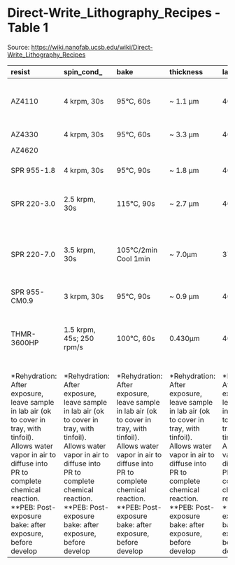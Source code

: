 # Direct-Write_Lithography_Recipes - Table 1

Source: https://wiki.nanofab.ucsb.edu/wiki/Direct-Write_Lithography_Recipes

| resist                                                                                                                                                                                                                           | spin_cond_                                                                                                                                                                                                                       | bake                                                                                                                                                                                                                             | thickness                                                                                                                                                                                                                        | laser__nm_                                                                                                                                                                                                                       | exposure_dose__mj_cm2_                                                                                                                                                                                                           | defocus                                                                                                                                                                                                                          | rehydrate_                                                                                                                                                                                                                       | peb__                                                                                                                                                                                                                            | developer                                                                                                                                                                                                                        | developer_time                                                                                                                                                                                                                   | comments                                                                                                                                                                                                                         |
|:---------------------------------------------------------------------------------------------------------------------------------------------------------------------------------------------------------------------------------|:---------------------------------------------------------------------------------------------------------------------------------------------------------------------------------------------------------------------------------|:---------------------------------------------------------------------------------------------------------------------------------------------------------------------------------------------------------------------------------|:---------------------------------------------------------------------------------------------------------------------------------------------------------------------------------------------------------------------------------|:---------------------------------------------------------------------------------------------------------------------------------------------------------------------------------------------------------------------------------|:---------------------------------------------------------------------------------------------------------------------------------------------------------------------------------------------------------------------------------|:---------------------------------------------------------------------------------------------------------------------------------------------------------------------------------------------------------------------------------|:---------------------------------------------------------------------------------------------------------------------------------------------------------------------------------------------------------------------------------|:---------------------------------------------------------------------------------------------------------------------------------------------------------------------------------------------------------------------------------|:---------------------------------------------------------------------------------------------------------------------------------------------------------------------------------------------------------------------------------|:---------------------------------------------------------------------------------------------------------------------------------------------------------------------------------------------------------------------------------|:---------------------------------------------------------------------------------------------------------------------------------------------------------------------------------------------------------------------------------|
| AZ4110                                                                                                                                                                                                                           | 4 krpm, 30s                                                                                                                                                                                                                      | 95°C, 60s                                                                                                                                                                                                                        | ~ 1.1 µm                                                                                                                                                                                                                         | 405                                                                                                                                                                                                                              | 240                                                                                                                                                                                                                              | 5                                                                                                                                                                                                                                |                                                                                                                                                                                                                                  | none                                                                                                                                                                                                                             | AZ400K:DI 1:4                                                                                                                                                                                                                    | 50s                                                                                                                                                                                                                              | Used HIMT design (good for isolated lines 0.8-1um)                                                                                                                                                                               |
| AZ4330                                                                                                                                                                                                                           | 4 krpm, 30s                                                                                                                                                                                                                      | 95°C, 60s                                                                                                                                                                                                                        | ~ 3.3 µm                                                                                                                                                                                                                         | 405                                                                                                                                                                                                                              | 320                                                                                                                                                                                                                              | 6                                                                                                                                                                                                                                |                                                                                                                                                                                                                                  | none                                                                                                                                                                                                                             | AZ400K:DI 1:4                                                                                                                                                                                                                    | 90s                                                                                                                                                                                                                              | Used HIMT design                                                                                                                                                                                                                 |
| AZ4620                                                                                                                                                                                                                           |                                                                                                                                                                                                                                  |                                                                                                                                                                                                                                  |                                                                                                                                                                                                                                  |                                                                                                                                                                                                                                  |                                                                                                                                                                                                                                  |                                                                                                                                                                                                                                  |                                                                                                                                                                                                                                  |                                                                                                                                                                                                                                  |                                                                                                                                                                                                                                  |                                                                                                                                                                                                                                  |                                                                                                                                                                                                                                  |
| SPR 955-1.8                                                                                                                                                                                                                      | 4 krpm, 30s                                                                                                                                                                                                                      | 95°C, 90s                                                                                                                                                                                                                        | ~ 1.8 µm                                                                                                                                                                                                                         | 405                                                                                                                                                                                                                              | 210                                                                                                                                                                                                                              | 10                                                                                                                                                                                                                               |                                                                                                                                                                                                                                  | 110°C, 90s                                                                                                                                                                                                                       | AZ300MIF                                                                                                                                                                                                                         | 60s                                                                                                                                                                                                                              | Used UCSB design (1um dense lines)                                                                                                                                                                                               |
| SPR 220-3.0                                                                                                                                                                                                                      | 2.5 krpm, 30s                                                                                                                                                                                                                    | 115°C, 90s                                                                                                                                                                                                                       | ~ 2.7 µm                                                                                                                                                                                                                         | 405                                                                                                                                                                                                                              | 325                                                                                                                                                                                                                              | - 4                                                                                                                                                                                                                              |                                                                                                                                                                                                                                  | 115°C, 90s                                                                                                                                                                                                                       | AZ300MIF                                                                                                                                                                                                                         | 60s                                                                                                                                                                                                                              | Used HIMT design. 0.6-0.9µm line/space.                                                                                                                                                                                          |
| SPR 220-7.0                                                                                                                                                                                                                      | 3.5 krpm, 30s                                                                                                                                                                                                                    | 105°C/2min Cool 1min                                                                                                                                                                                                             | ~ 7.0µm                                                                                                                                                                                                                          | 375                                                                                                                                                                                                                              | ~550mJ                                                                                                                                                                                                                           | -20                                                                                                                                                                                                                              | >1hr                                                                                                                                                                                                                             | 115°C, 90s                                                                                                                                                                                                                       | AZ300MiF                                                                                                                                                                                                                         | 70s                                                                                                                                                                                                                              | Rehydration after exposure is necessary, to prevent bubbles at PEB.                                                                                                                                                              |
| SPR 955-CM0.9                                                                                                                                                                                                                    | 3 krpm, 30s                                                                                                                                                                                                                      | 95°C, 90s                                                                                                                                                                                                                        | ~ 0.9 µm                                                                                                                                                                                                                         | 405                                                                                                                                                                                                                              | 250                                                                                                                                                                                                                              | - 7                                                                                                                                                                                                                              |                                                                                                                                                                                                                                  | 110°C, 90s                                                                                                                                                                                                                       | AZ300MIF                                                                                                                                                                                                                         | 60s                                                                                                                                                                                                                              | Used HIMT design                                                                                                                                                                                                                 |
| THMR-3600HP                                                                                                                                                                                                                      | 1.5 krpm, 45s; 250 rpm/s                                                                                                                                                                                                         | 100°C, 60s                                                                                                                                                                                                                       | 0.430µm                                                                                                                                                                                                                          | 405                                                                                                                                                                                                                              | 180–220                                                                                                                                                                                                                          | -4                                                                                                                                                                                                                               |                                                                                                                                                                                                                                  | 100°C, 60s                                                                                                                                                                                                                       | AZ300MiF                                                                                                                                                                                                                         | 20s                                                                                                                                                                                                                              | ~0.4nm line/space: lower dose for clear-field, higher dose for dark-field.                                                                                                                                                       |
| *Rehydration: After exposure, leave sample in lab air (ok to cover in tray, with tinfoil). Allows water vapor in air to diffuse into PR to complete chemical reaction. **PEB: Post-exposure bake: after exposure, before develop | *Rehydration: After exposure, leave sample in lab air (ok to cover in tray, with tinfoil). Allows water vapor in air to diffuse into PR to complete chemical reaction. **PEB: Post-exposure bake: after exposure, before develop | *Rehydration: After exposure, leave sample in lab air (ok to cover in tray, with tinfoil). Allows water vapor in air to diffuse into PR to complete chemical reaction. **PEB: Post-exposure bake: after exposure, before develop | *Rehydration: After exposure, leave sample in lab air (ok to cover in tray, with tinfoil). Allows water vapor in air to diffuse into PR to complete chemical reaction. **PEB: Post-exposure bake: after exposure, before develop | *Rehydration: After exposure, leave sample in lab air (ok to cover in tray, with tinfoil). Allows water vapor in air to diffuse into PR to complete chemical reaction. **PEB: Post-exposure bake: after exposure, before develop | *Rehydration: After exposure, leave sample in lab air (ok to cover in tray, with tinfoil). Allows water vapor in air to diffuse into PR to complete chemical reaction. **PEB: Post-exposure bake: after exposure, before develop | *Rehydration: After exposure, leave sample in lab air (ok to cover in tray, with tinfoil). Allows water vapor in air to diffuse into PR to complete chemical reaction. **PEB: Post-exposure bake: after exposure, before develop | *Rehydration: After exposure, leave sample in lab air (ok to cover in tray, with tinfoil). Allows water vapor in air to diffuse into PR to complete chemical reaction. **PEB: Post-exposure bake: after exposure, before develop | *Rehydration: After exposure, leave sample in lab air (ok to cover in tray, with tinfoil). Allows water vapor in air to diffuse into PR to complete chemical reaction. **PEB: Post-exposure bake: after exposure, before develop | *Rehydration: After exposure, leave sample in lab air (ok to cover in tray, with tinfoil). Allows water vapor in air to diffuse into PR to complete chemical reaction. **PEB: Post-exposure bake: after exposure, before develop | *Rehydration: After exposure, leave sample in lab air (ok to cover in tray, with tinfoil). Allows water vapor in air to diffuse into PR to complete chemical reaction. **PEB: Post-exposure bake: after exposure, before develop | *Rehydration: After exposure, leave sample in lab air (ok to cover in tray, with tinfoil). Allows water vapor in air to diffuse into PR to complete chemical reaction. **PEB: Post-exposure bake: after exposure, before develop |